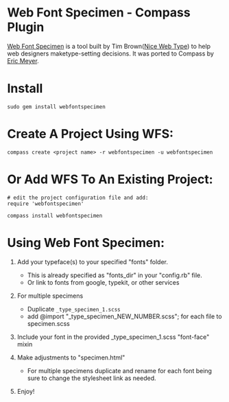 Web Font Specimen - Compass Plugin 
==================================

[Web Font Specimen](http://webfontspecimen.com/) is a tool built by Tim Brown([Nice Web Type](http://nicewebtype.com/)) to help web designers maketype-setting decisions. It was ported to Compass by [Eric Meyer](http://www.oddbird.net).


Install 
=======

    sudo gem install webfontspecimen

Create A Project Using WFS:
===========================

    compass create <project name> -r webfontspecimen -u webfontspecimen

Or Add WFS To An Existing Project:
==================================

    # edit the project configuration file and add:
    require 'webfontspecimen'
    
    compass install webfontspecimen

Using Web Font Specimen:
========================

1. Add your typeface(s) to your specified "fonts" folder.
   - This is already specified as "fonts_dir" in your "config.rb" file.
   - Or link to fonts from google, typekit, or other services

2. For multiple specimens
   - Duplicate `_type_specimen_1.scss`
   - add @import "_type_specimen_NEW_NUMBER.scss"; for each file to   
     specimen.scss 

3. Include your font in the provided _type_specimen_1.scss "font-face" 
   mixin

4. Make adjustments to "specimen.html"
   - For multiple specimens duplicate and rename for each font
     being sure to change the stylesheet link as needed.

5. Enjoy!